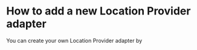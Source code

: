 How to add a new Location Provider adapter
==========================================

You can create your own Location Provider adapter by